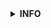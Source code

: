 <details> 

<summary> <b>INFO</b> </summary> 

The purpose of this application is to create UI for [monobinpy](https://pypi.org/project/monobinpy) package. 
Application consists of :two: modules: <br>
:one: Data manager <br>
:two: Monotonic binning <br>

:computer: The code is available [here](https://github.com/andrija-djurovic/monobinst). <br>
</details>